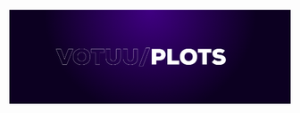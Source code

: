 ![Logo](https://raw.githubusercontent.com/Votuu/Plots/main/.assets/banner.png?token=GHSAT0AAAAAABU5EPL4HBECJQVPZ2ZA34Z2YWEFUPQ)

<!--
**Votuu/Votuu** is a ✨ _special_ ✨ repository because its `README.md` (this file) appears on your GitHub profile.

Here are some ideas to get you started:

- 🔭 I’m currently working on ...
- 🌱 I’m currently learning ...
- 👯 I’m looking to collaborate on ...
- 🤔 I’m looking for help with ...
- 💬 Ask me about ...
- 📫 How to reach me: ...
- 😄 Pronouns: ...
- ⚡ Fun fact: ...
-->
